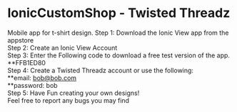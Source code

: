 # IonicCustomShop - Twisted Threadz
Mobile app for t-shirt design. 
Step 1: Download the Ionic View app from the appstore  
Step 2: Create an Ionic View Account  
Step 3: Enter the Following code to download a free test version of the app.  
**FFB1ED80  
Step 4: Create a Twisted Threadz account or use the following:  
  **email: bob@bob.com   
  **password: bob  
Step 5: Have Fun creating your own designs!    
Feel free to report any bugs you may find  

